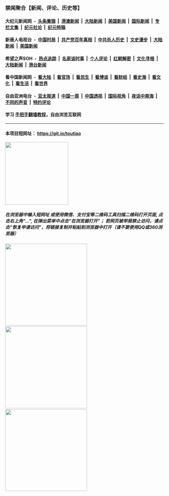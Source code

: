 ### 禁闻聚合【新闻、评论、历史等】

#### 大纪元新闻网 &nbsp;-&nbsp; [头条集锦](indexes/E头条集锦.md?t=03161202) &nbsp;|&nbsp; [港澳新闻](indexes/E港澳新闻.md?t=03161202)  &nbsp;|&nbsp; [大陆新闻](indexes/E大陆新闻.md?t=03161202) &nbsp;|&nbsp; [美国新闻](indexes/E美国新闻.md?t=03161202) &nbsp;|&nbsp; [国际新闻](indexes/E国际新闻.md?t=03161202) &nbsp;|&nbsp; [专栏文集](indexes/E专栏文集.md?t=03161202) &nbsp;|&nbsp; [纪元社论](indexes/E纪元社论.md?t=03161202) &nbsp;|&nbsp; [纪元特稿](indexes/E纪元特稿.md?t=03161202) 

#### 新唐人电视台 &nbsp;-&nbsp; [中国时局](indexes/N中国时局.md?t=03161202) &nbsp;|&nbsp; [共产党百年真相](indexes/N共产党百年真相.md?t=03161202) &nbsp;|&nbsp; [中共杀人历史](indexes/N中共杀人历史.md?t=03161202) &nbsp;|&nbsp; [文史漫步](indexes/N文史漫步.md?t=03161202) &nbsp;|&nbsp; [大陆新闻](indexes/N大陆新闻.md?t=03161202) &nbsp;|&nbsp; [美国新闻](indexes/N美国新闻.md?t=03161202)

#### 希望之声SOH &nbsp;-&nbsp; [热点追踪](indexes/H热点追踪.md?t=03161202) &nbsp;|&nbsp; [名家谈时事](indexes/H名家谈时事.md?t=03161202) &nbsp;|&nbsp; [个人评论](indexes/H个人评论.md?t=03161202)  &nbsp;|&nbsp; [红朝解密](indexes/H红朝解密.md?t=03161202) &nbsp;|&nbsp; [文化寻根](indexes/H文化寻根.md?t=03161202) &nbsp;|&nbsp; [大陆新闻](indexes/H大陆新闻.md?t=03161202) &nbsp;|&nbsp; [港台新闻](indexes/H港台新闻.md?t=03161202)

#### 看中国新闻网 &nbsp;-&nbsp; [看大陆](indexes/S看大陆.md?t=03161202) &nbsp;|&nbsp; [看官场](indexes/S看官场.md?t=03161202) &nbsp;|&nbsp; [看民生](indexes/S看民生.md?t=03161202)  &nbsp;|&nbsp; [看博谈](indexes/S看博谈.md?t=03161202) &nbsp;|&nbsp; [看财经](indexes/S看财经.md?t=03161202) &nbsp;|&nbsp; [看史海](indexes/S看史海.md?t=03161202) &nbsp;|&nbsp; [看文化](indexes/S看文化.md?t=03161202) &nbsp;|&nbsp; [看生活](indexes/S看生活.md?t=03161202) &nbsp;|&nbsp; [看世界](indexes/S看世界.md?t=03161202)

#### 自由亚洲电台 &nbsp;-&nbsp; [亚太报道](indexes/R亚太报道.md?t=03161202) &nbsp;|&nbsp; [中国一周](indexes/R中国一周.md?t=03161202) &nbsp;|&nbsp; [中国透视](indexes/R中国透视.md?t=03161202)  &nbsp;|&nbsp; [国际视角](indexes/R国际视角.md?t=03161202) &nbsp;|&nbsp; [夜话中南海](indexes/R夜话中南海.md?t=03161202) &nbsp;|&nbsp; [不同的声音](indexes/R不同的声音.md?t=03161202) &nbsp;|&nbsp; [特约评论](indexes/R特约评论.md?t=03161202)

#### 学习 [手把手翻墙教程](https://github.com/gfw-breaker/guides/wiki)，自由浏览互联网

----

#### 本项目短网址： https://git.io/toutiao
<img src="https://raw.githubusercontent.com/gfw-breaker/banned-news/master/scripts/img/qr.png" width="200px"/>  

##### 在浏览器中输入短网址 或使用微信、支付宝等二维码工具扫描二维码打开页面, 点击右上角"...", 在弹出菜单中点击“在浏览器打开”； 若网页被举报禁止访问，请点击“恢复申请访问”，将链接复制并粘贴到浏览器中打开（请不要使用QQ或360浏览器）

<img src="https://raw.githubusercontent.com/gfw-breaker/banned-news/master/scripts/img/1.png" width="260px"/> &nbsp; <img src="https://raw.githubusercontent.com/gfw-breaker/banned-news/master/scripts/img/2.png" width="260px"/> &nbsp; <img src="https://raw.githubusercontent.com/gfw-breaker/banned-news/master/scripts/img/3.png" width="260px"/>
